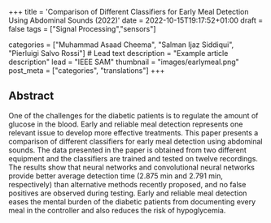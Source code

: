 +++
title = 'Comparison of Different Classifiers for Early Meal Detection Using Abdominal Sounds (2022)'
date = 2022-10-15T19:17:52+01:00
draft = false
tags = ["Signal Processing","sensors"]

categories = ["Muhammad Asaad Cheema", "Salman Ijaz Siddiqui", "Pierluigi Salvo Rossi"] # Lead text
description =  "Example article description"
lead = "IEEE SAM"
thumbnail = "images/earlymeal.png"
post_meta = ["categories", "translations"]
+++

## Abstract
One of the challenges for the diabetic patients is to regulate the amount of glucose in the blood. Early and reliable meal detection represents one relevant issue to develop more effective treatments. This paper presents a comparison of different classifiers for early meal detection using abdominal sounds. The data presented in the paper is obtained from two different equipment and the classifiers are trained and tested on twelve recordings. The results show that neural networks and convolutional neural networks provide better average detection time (2.875 min and 2.791 min, respectively) than alternative methods recently proposed, and no false positives are observed during testing. Early and reliable meal detection eases the mental burden of the diabetic patients from documenting every meal in the controller and also reduces the risk of hypoglycemia.
